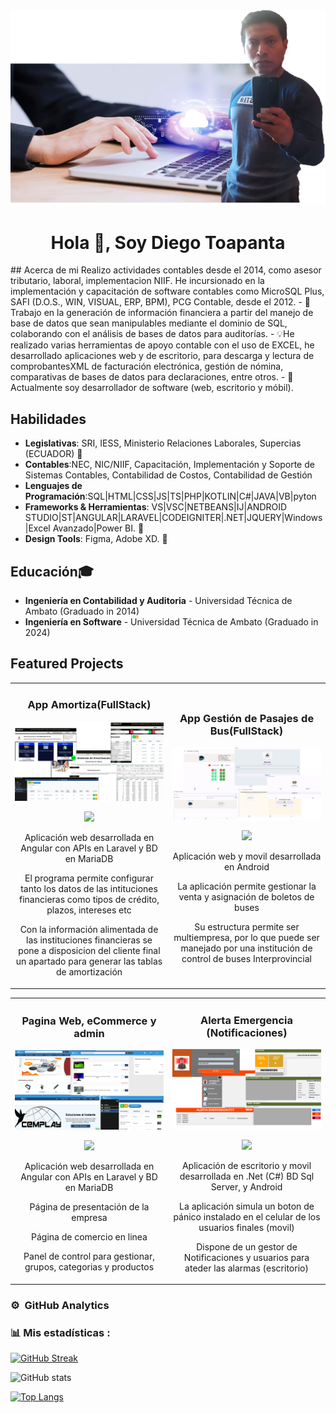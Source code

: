 <!--
**Diego89git/Diego89git** is a ✨ _special_ ✨ repository because its `README.md` (this file) appears on your GitHub profile.

Here are some ideas to get you started:

- 🔭 I’m currently working on ...
- 🌱 I’m currently learning ...
- 👯 I’m looking to collaborate on ...
- 🤔 I’m looking for help with ...
- 💬 Ask me about ...
- 📫 How to reach me: ...
- 😄 Pronouns: ...
- ⚡ Fun fact: ...
-->
<div id="header" align="center">
    <img src="fondo1.png"  />
    <h1 align="center">Hola 👋, Soy Diego Toapanta</h1>
</div>
## Acerca de mi
Realizo actividades contables desde el 2014, como asesor tributario, laboral, implementacion NIIF.
He incursionado en la implementación y capacitación de software contables como MicroSQL Plus, SAFI (D.O.S., WIN, VISUAL, ERP, BPM), PCG Contable, desde el 2012.
- 🚀Trabajo en la generación de información financiera a partir del manejo de base de datos que sean manipulables mediante el dominio de SQL, colaborando con el análisis de bases de datos para auditorías.
- 💡He realizado varias herramientas de apoyo contable con el uso de EXCEL, he desarrollado aplicaciones web y de escritorio, para descarga y lectura de comprobantesXML de facturación electrónica, gestión de nómina, comparativas de bases de datos para declaraciones, entre otros. 
- 🔧Actualmente soy desarrollador de software (web, escritorio y móbil).

## Habilidades
- **Legislativas**: SRI, IESS, Ministerio Relaciones Laborales, Supercias (ECUADOR) 🚀
- **Contables**:NEC, NIC/NIIF, Capacitación, Implementación y Soporte de Sistemas Contables, Contabilidad de Costos, Contabilidad de Gestión
- **Lenguajes de Programación**:SQL|HTML|CSS|JS|TS|PHP|KOTLIN|C#|JAVA|VB|pyton
- **Frameworks & Herramientas**: VS|VSC|NETBEANS|IJ|ANDROID STUDIO|ST|ANGULAR|LARAVEL|CODEIGNITER|.NET|JQUERY|Windows|Excel Avanzado|Power BI. 🔧
- **Design Tools**: Figma, Adobe XD. 🎨

## Educación🎓
- **Ingeniería en Contabilidad y Auditoria** - Universidad Técnica de Ambato (Graduado in 2014)
- **Ingeniería en Software** - Universidad Técnica de Ambato (Graduado in 2024)


## Featured Projects
<table>
<tr>
<td width="50%">
  <h3 align="center">App Amortiza(FullStack)</h3>
  <div align="center">
    <a href="https://github.com/Diego89git/app_amortiza.git" target="_blank"><img src="amortizaimg.png" width="400" alt=""></a>
    <p>
      <a href="https://github.com/Diego89git/app_amortiza.git" target="_blank">
        <img src="https://img.shields.io/badge/CODE-80ffaa?style=for-the-badge&logo=github&logoColor=black">
      </a>
    </p>
    <p>Aplicación web desarrollada en Angular con APIs en Laravel y BD en MariaDB</p>
      <p>El programa permite configurar tanto los datos de las intituciones financieras como tipos de crédito, plazos, intereses etc</p>
      <p>Con la información alimentada de las instituciones financieras se pone a disposicion del cliente final un apartado para generar las tablas de amortización</p>
  </div>                
</td>

<td width="50%">
  <h3 align="center">App Gestión de Pasajes de Bus(FullStack)</h3>
  <div align="center">
    <a href="https://github.com/Paulo1603C/Sistema-Web-movil-para-gestion-de-Buses.git" target="_blank"><img src="busesimg.png" width="400" alt=""></a>
    <p>
      <a href="https://github.com/Paulo1603C/Sistema-Web-movil-para-gestion-de-Buses.git" target="_blank">
        <img src="https://img.shields.io/badge/CODE-80ffaa?style=for-the-badge&logo=github&logoColor=black">
      </a>
    </p>
    <p>Aplicación web y movil desarrollada en Android</p>
      <p>La aplicación permite gestionar la venta y asignación de boletos de buses</p>
      <p>Su estructura permite ser multiempresa, por lo que puede ser manejado por una institución de control de buses Interprovincial</p>
  </div>  
</td> 
</table>   
<table>
<tr>
<td width="50%">
    <h3 align="center">Pagina Web, eCommerce y admin</h3>
  <div align="center">
    <a href="https://github.com/Diego89git/paginaWeb-cemplay.git" target="_blank"><img src="cemplayimg.png" width="400" alt=""></a>
    <p>
      <a href="https://github.com/Diego89git/paginaWeb-cemplay.git" target="_blank">
        <img src="https://img.shields.io/badge/CODE-80ffaa?style=for-the-badge&logo=github&logoColor=black">
      </a>
    </p>
    <p>Aplicación web desarrollada en Angular con APIs en Laravel y BD en MariaDB</p>
      <p>Página de presentación de la empresa</p>
      <p>Página de comercio en linea</p>
      <p>Panel de control para gestionar, grupos, categorias y productos</p>
  </div>             
</td>

<td width="50%">
  <h3 align="center">Alerta Emergencia (Notificaciones)</h3>
  <div align="center">
    <a href="https://github.com/Diego89git/ProyectoAD_AlarmaNotify.git" target="_blank"><img src="alarmaimg.png" width="400" alt=""></a>
    <p>
      <a href="https://github.com/Diego89git/ProyectoAD_AlarmaNotify.git" target="_blank">
        <img src="https://img.shields.io/badge/CODE-80ffaa?style=for-the-badge&logo=github&logoColor=black">
      </a>
    </p>
    <p>Aplicación de escritorio y movil desarrollada en .Net (C#) BD Sql Server, y Android</p>
      <p>La aplicación simula un boton de pánico instalado en el celular de los usuarios finales (movil)</p>
      <p>Dispone de un gestor de Notificaciones y usuarios para ateder las alarmas (escritorio)</p>
  </div>  
</td> 
</table>   
</div>

### ⚙️ &nbsp;GitHub Analytics

### 📊 Mis estadísticas :

[![GitHub Streak](https://github-readme-streak-stats.herokuapp.com?user=Diego89git&theme=dark&hide_border=true&locale=es&mode=dayly&card_width=500)](https://git.io/streak-stats)

![GitHub stats](https://github-readme-stats.vercel.app/api?username=Diego89git&show_icons=true&theme=radical)

[![Top Langs](https://github-readme-stats.vercel.app/api/top-langs/?username=Diego89git&theme=tokyonight)](https://github.com/anuraghazra/github-readme-stats)
